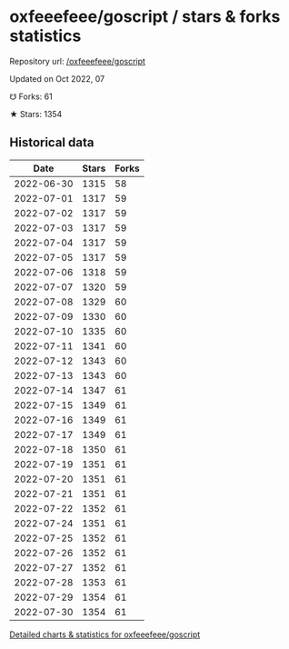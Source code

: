 # oxfeeefeee/goscript / stars & forks statistics

Repository url: [/oxfeeefeee/goscript](https://github.com/oxfeeefeee/goscript)

Updated on Oct 2022, 07

☋ Forks: 61

★ Stars: 1354

## Historical data
| Date | Stars | Forks |
|------|-------|-------|
| 2022-06-30 | 1315 | 58 | 
| 2022-07-01 | 1317 | 59 | 
| 2022-07-02 | 1317 | 59 | 
| 2022-07-03 | 1317 | 59 | 
| 2022-07-04 | 1317 | 59 | 
| 2022-07-05 | 1317 | 59 | 
| 2022-07-06 | 1318 | 59 | 
| 2022-07-07 | 1320 | 59 | 
| 2022-07-08 | 1329 | 60 | 
| 2022-07-09 | 1330 | 60 | 
| 2022-07-10 | 1335 | 60 | 
| 2022-07-11 | 1341 | 60 | 
| 2022-07-12 | 1343 | 60 | 
| 2022-07-13 | 1343 | 60 | 
| 2022-07-14 | 1347 | 61 | 
| 2022-07-15 | 1349 | 61 | 
| 2022-07-16 | 1349 | 61 | 
| 2022-07-17 | 1349 | 61 | 
| 2022-07-18 | 1350 | 61 | 
| 2022-07-19 | 1351 | 61 | 
| 2022-07-20 | 1351 | 61 | 
| 2022-07-21 | 1351 | 61 | 
| 2022-07-22 | 1352 | 61 | 
| 2022-07-24 | 1351 | 61 | 
| 2022-07-25 | 1352 | 61 | 
| 2022-07-26 | 1352 | 61 | 
| 2022-07-27 | 1352 | 61 | 
| 2022-07-28 | 1353 | 61 | 
| 2022-07-29 | 1354 | 61 | 
| 2022-07-30 | 1354 | 61 | 


[Detailed charts & statistics for oxfeeefeee/goscript](https://reviewgithub.com/rep/oxfeeefeee/goscript)
